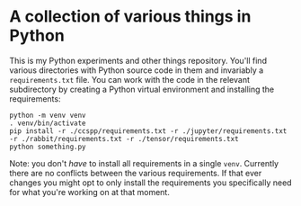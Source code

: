 # A collection of various things in Python

This is my Python experiments and other things repository. You'll find various directories with Python source code in them and invariably a `requirements.txt` file. You can work with the code in the relevant subdirectory by creating a Python virtual environment and installing the requirements:

    python -m venv venv
    . venv/bin/activate
    pip install -r ./ccspp/requirements.txt -r ./jupyter/requirements.txt -r ./rabbit/requirements.txt -r ./tensor/requirements.txt
    python something.py

Note: you don't *have* to install all requirements in a single `venv`. Currently there are no conflicts between the various requirements. If that ever changes you might opt to only install the requirements you specifically need for what you're working on at that moment.
